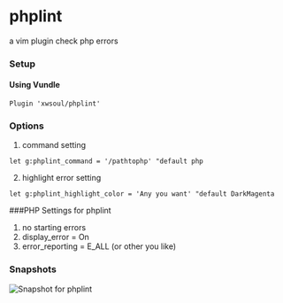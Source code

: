 # phplint
a vim plugin check php errors

### Setup

#### Using Vundle
```vim
Plugin 'xwsoul/phplint'
```

### Options

1. command setting
```vim
let g:phplint_command = '/pathtophp' "default php
```

2. highlight error setting
```vim
let g:phplint_highlight_color = 'Any you want' "default DarkMagenta
```

###PHP Settings for phplint

1. no starting errors
2. display\_error = On
3. error\_reporting = E\_ALL (or other you like)

### Snapshots

![Snapshot for phplint][phplint]



[phplint]: http://farm7.static.flickr.com/6008/5979704329_a1899d79e1.jpg "PHPLint Snapshot"
